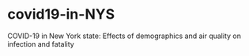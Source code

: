 # covid19-in-NYS
COVID-19 in New York state: Effects of demographics and air quality on infection and fatality
